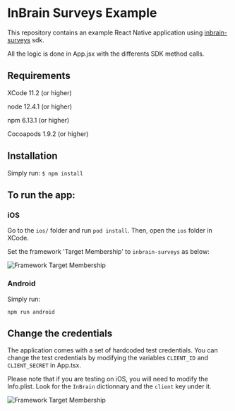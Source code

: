 # InBrain Surveys Example
This repository contains an example React Native application using [inbrain-surveys](https://www.npmjs.com/package/inbrain-surveys) sdk.

All the logic is done in App.jsx with the differents SDK method calls. 

## Requirements
XCode 11.2 (or higher)

node 12.4.1 (or higher)

npm 6.13.1 (or higher)

Cocoapods 1.9.2 (or higher)

## Installation
Simply run: 
`$ npm install`

## To run the app:

### iOS
Go to the `ios/` folder and run `pod install`. Then, open the `ios` folder in XCode.

Set the framework 'Target Membership' to `inbrain-surveys` as below:

![Framework Target Membership](https://i.ibb.co/N2ntq0P/target-membership.png)

### Android
Simply run:
```
npm run android
```

## Change the credentials
The application comes with a set of hardcoded test credentials. You can change the test credentials by modifying the variables `CLIENT_ID` and `CLIENT_SECRET` in App.tsx.

Please note that if you are testing on iOS, you will need to modify the Info.plist. Look for the `InBrain` dictionnary and the `client` key under it.

![Framework Target Membership](https://ibb.co/TP21Q4y)




